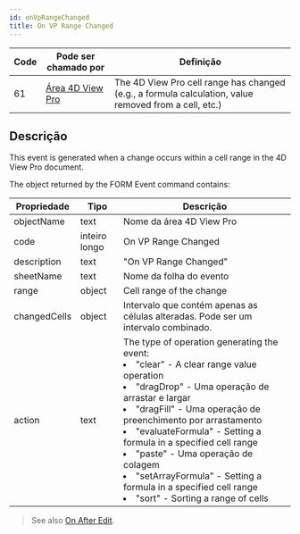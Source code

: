 ```yaml
---
id: onVpRangeChanged
title: On VP Range Changed
---
```


| Code | Pode ser chamado por                                    | Definição                                                                                             |
| ---- | ------------------------------------------------------- | ----------------------------------------------------------------------------------------------------- |
| 61   | [Área 4D View Pro](FormObjects/viewProArea_overview.md) | The 4D View Pro cell range has changed (e.g., a formula calculation, value removed from a cell, etc.) |


## Descrição


This event is generated when a change occurs within a cell range in the 4D View Pro document.

The object returned by the FORM Event command contains:

| Propriedade  | Tipo          | Descrição                                                                                                                                                                                                                  |
| ------------ | ------------- | -------------------------------------------------------------------------------------------------------------------------------------------------------------------------------------------------------------------------- |
| objectName   | text          | Nome da área 4D View Pro                                                                                                                                                                                                   |
| code         | inteiro longo | On VP Range Changed                                                                                                                                                                                                        |
| description  | text          | "On VP Range Changed"                                                                                                                                                                                                      |
| sheetName    | text          | Nome da folha do evento                                                                                                                                                                                                    |
| range        | object        | Cell range of the change                                                                                                                                                                                                   |
| changedCells | object        | Intervalo que contém apenas as células alteradas. Pode ser um intervalo combinado.                                                                                                                                         |
| action       | text          | The type of operation generating the event:<li>"clear" - A clear range value operation</li><li>"dragDrop" - Uma operação de arrastar e largar</li><li>"dragFill" - Uma operação de preenchimento por arrastamento</li><li>"evaluateFormula" - Setting a formula in a specified cell range</li><li>"paste" - Uma operação de colagem</li><li>"setArrayFormula" - Setting a formula in a specified cell range</li><li>"sort" - Sorting a range of cells</li> |
> See also [On After Edit](onAfterEdit.md).	
